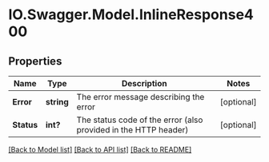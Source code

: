 # IO.Swagger.Model.InlineResponse400
## Properties

Name | Type | Description | Notes
------------ | ------------- | ------------- | -------------
**Error** | **string** | The error message describing the error | [optional] 
**Status** | **int?** | The status code of the error (also provided in the HTTP header) | [optional] 

[[Back to Model list]](../README.md#documentation-for-models) [[Back to API list]](../README.md#documentation-for-api-endpoints) [[Back to README]](../README.md)


